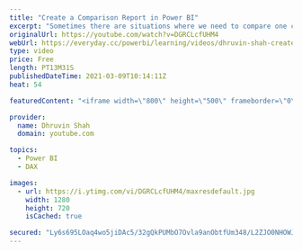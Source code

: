 ```yaml
---
title: "Create a Comparison Report in Power BI"
excerpt: "Sometimes there are situations where we need to compare one category with another and need to create a comparison report in Power BI. Then, how we can build a Power BI report which shows a comparison between categories from the same table? Here, I have explained the entire start to end procedure, for"
originalUrl: https://youtube.com/watch?v=DGRCLcfUHM4
webUrl: https://everyday.cc/powerbi/learning/videos/dhruvin-shah-create-a-comparison-report-in-power-bi/
type: video
price: Free
length: PT13M31S
publishedDateTime: 2021-03-09T10:14:11Z
heat: 54

featuredContent: "<iframe width=\"800\" height=\"500\" frameborder=\"0\" src=\"https://www.youtube.com/embed/DGRCLcfUHM4\" allow=\"accelerometer; autoplay; encrypted-media; gyroscope; picture-in-picture\" allowfullscreen></iframe>"

provider:
  name: Dhruvin Shah
  domain: youtube.com

topics:
  - Power BI
  - DAX

images:
  - url: https://i.ytimg.com/vi/DGRCLcfUHM4/maxresdefault.jpg
    width: 1280
    height: 720
    isCached: true

secured: "Ly6s695LOaq4wo5jiDAc5/32gQkPUMbO7Ovla9anObtfUm348/L2ZJO0NHOWJX5hB09KAXBH37csMaM10+eYCKs7+IBjmYqELg2u5PrEoMk+CbkAo8tnC1srldunqJ2ezs/0eE3cWGr3A/+i6MY6GtCVNPhIkpeFZVmGKZkdxV/EYAuPALzlKDfJTfeb0Vgge514lvaGNugqrBcVUYdv22RJW6D1DIIHrspyBcto6wvhK0bkkpmDglICiDKr1XeHK36TsYG6ygEN0ddfecCL1QnS+F5twIYC1VTB8pKXaMEC/1eRHFN60AT7joZdqvXCfkLP0G8y8ZuBezF/hMebnk99zLe9dmHDh0CiYOeT5sxbjiAuQ8GhLG25aghEdDcKRHS2cZ9iImEbpeF/U6oyo7xDLD0r6pYD0dVQI2MoxW8=;Koo8pauMIO7sze7Pv0am0g=="
---
```


